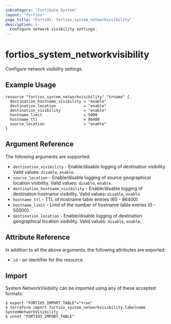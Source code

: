 ```yaml
---
subcategory: "FortiGate System"
layout: "fortios"
page_title: "FortiOS: fortios_system_networkvisibility"
description: |-
  Configure network visibility settings.
---
```


# fortios_system_networkvisibility
Configure network visibility settings.

## Example Usage

```hcl
resource "fortios_system_networkvisibility" "trname" {
  destination_hostname_visibility = "enable"
  destination_location            = "enable"
  destination_visibility          = "enable"
  hostname_limit                  = 5000
  hostname_ttl                    = 86400
  source_location                 = "enable"
}
```

## Argument Reference

The following arguments are supported:

* `destination_visibility` - Enable/disable logging of destination visibility. Valid values: `disable`, `enable`.
* `source_location` - Enable/disable logging of source geographical location visibility. Valid values: `disable`, `enable`.
* `destination_hostname_visibility` - Enable/disable logging of destination hostname visibility. Valid values: `disable`, `enable`.
* `hostname_ttl` - TTL of hostname table entries (60 - 86400).
* `hostname_limit` - Limit of the number of hostname table entries (0 - 50000).
* `destination_location` - Enable/disable logging of destination geographical location visibility. Valid values: `disable`, `enable`.


## Attribute Reference

In addition to all the above arguments, the following attributes are exported:
* `id` - an identifier for the resource.

## Import

System NetworkVisibility can be imported using any of these accepted formats:
```
$ export "FORTIOS_IMPORT_TABLE"="true"
$ terraform import fortios_system_networkvisibility.labelname SystemNetworkVisibility
$ unset "FORTIOS_IMPORT_TABLE"
```
